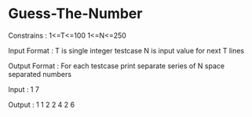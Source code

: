 # Guess-The-Number

Constrains :
1<=T<=100
1<=N<=250

Input Format :
T is single integer testcase
N is input value for next T lines

Output Format :
For each testcase print separate series of N space separated numbers

Input :
1
7

Output :
1 1 2 2 4 2 6
